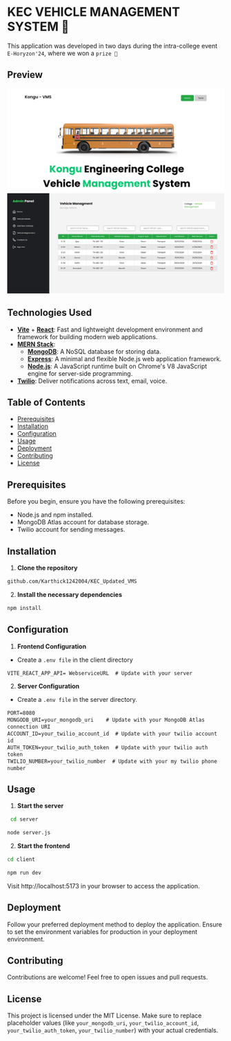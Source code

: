 # KEC VEHICLE MANAGEMENT SYSTEM 🚌

This application was developed in two days during the intra-college event `E-Horyzon'24`, where we won a `prize 🏅` 

## Preview
![Screenshot of the App](./images/1.png)
![Screenshot of the App](./images/2.png)

## Technologies Used
- [**Vite**](https://vitejs.dev/) + [**React**](https://reactjs.org/): Fast and lightweight development environment and framework for building modern web applications.
- [**MERN Stack**](https://www.mongodb.com/mern-stack):
  - [**MongoDB**](https://www.mongodb.com/): A NoSQL database for storing data.
  - [**Express**](https://expressjs.com/): A minimal and flexible Node.js web application framework.
  - [**Node.js**](https://nodejs.org/): A JavaScript runtime built on Chrome's V8 JavaScript engine for server-side programming.
- [**Twilio**](https://www.twilio.com/en-us): Deliver notifications across text, email, voice.

## Table of Contents

- [Prerequisites](#prerequisites)
- [Installation](#installation)
- [Configuration](#configuration)
- [Usage](#usage)
- [Deployment](#deployment)
- [Contributing](#contributing)
- [License](#license)

## Prerequisites

Before you begin, ensure you have the following prerequisites:

- Node.js and npm installed.
- MongoDB Atlas account for database storage.
- Twilio account for sending messages.

## Installation

1. **Clone the repository**
```bash   
github.com/Karthick1242004/KEC_Updated_VMS
```
2. **Install the necessary dependencies**
```bash
npm install
```

## Configuration
1. **Frontend Configuration**

- Create a `.env file` in the client directory
```env
VITE_REACT_APP_API= WebserviceURL  # Update with your server
```
2. **Server Configuration**
   
- Create a `.env file` in the server directory.
```env
PORT=8080
MONGODB_URI=your_mongodb_uri    # Update with your MongoDB Atlas connection URI
ACCOUNT_ID=your_twilio_account_id  # Update with your twilio account id
AUTH_TOKEN=your_twilio_auth_token  # Update with your twilio auth token
TWILIO_NUMBER=your_twilio_number  # Update with your my twilio phone number
```
## Usage
1. **Start the server**
```bash
 cd server
```
```bash
node server.js
```

2. **Start the frontend**
```bash
cd client
```
```bash
npm run dev
```
Visit http://localhost:5173 in your browser to access the application.

## Deployment
Follow your preferred deployment method to deploy the application. Ensure to set the environment variables for production in your deployment environment.

## Contributing
Contributions are welcome! Feel free to open issues and pull requests.

## License
This project is licensed under the MIT License.
Make sure to replace placeholder values (like `your_mongodb_uri`, `your_twilio_account_id`, `your_twilio_auth_token`, `your_twilio_number`) with your actual credentials.

